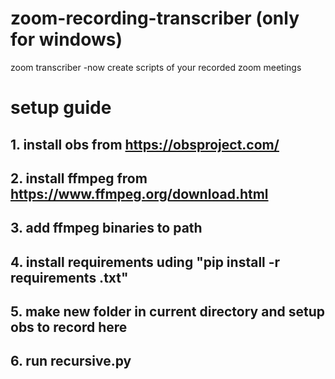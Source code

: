 # zoom-recording-transcriber (only for windows)
zoom transcriber -now create scripts of your recorded zoom meetings

# setup guide
## 1. install obs from https://obsproject.com/
## 2. install ffmpeg from https://www.ffmpeg.org/download.html
## 3. add ffmpeg binaries to path
## 4. install requirements uding "pip install -r requirements .txt"
## 5. make new folder in current directory and setup obs to record here
## 6. run recursive.py
